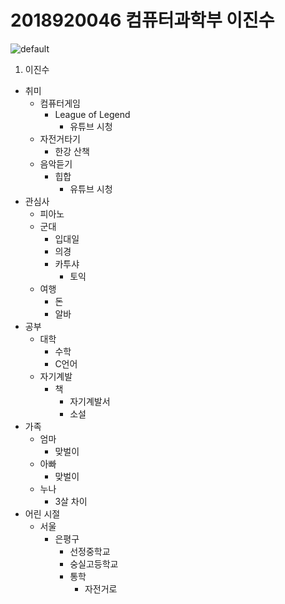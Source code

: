 # 2018920046 컴퓨터과학부 이진수
![default](https://user-images.githubusercontent.com/43572420/46085694-8e0fc280-c1e1-11e8-886f-a48f6f9eb19a.jpg)
1. 이진수
  - 취미 
    - 컴퓨터게임
      - League of Legend
        - 유튜브 시청
    - 자전거타기
      - 한강 산책
    - 음악듣기
      - 힙합
        - 유튜브 시청
  - 관심사
    - 피아노
    - 군대
      - 입대일
      - 의경
      - 카투샤
        - 토익
    - 여행
      - 돈
      - 알바
  - 공부
    - 대학
      - 수학
      - C언어
    - 자기계발
      - 책
        - 자기계발서
        - 소설
  - 가족
    - 엄마
      - 맞벌이
    - 아빠
      - 맞벌이
    - 누나
      - 3살 차이
  - 어린 시절
    - 서울
      - 은평구
        - 선정중학교
        - 숭실고등학교
        - 통학
          - 자전거로
